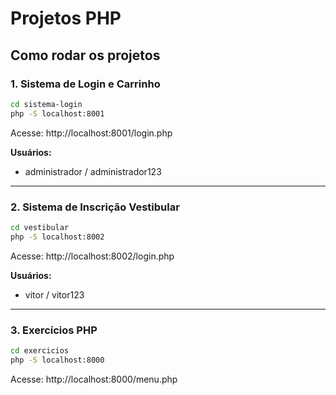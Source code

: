 # Projetos PHP

## Como rodar os projetos

### 1. Sistema de Login e Carrinho
```bash
cd sistema-login
php -S localhost:8001
```
Acesse: http://localhost:8001/login.php

**Usuários:**
- administrador / administrador123

---

### 2. Sistema de Inscrição Vestibular
```bash
cd vestibular
php -S localhost:8002
```
Acesse: http://localhost:8002/login.php

**Usuários:**
- vitor / vitor123


---

### 3. Exercícios PHP
```bash
cd exercicios
php -S localhost:8000
```
Acesse: http://localhost:8000/menu.php
